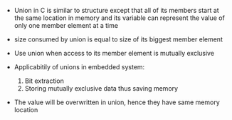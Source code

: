 * Union in C is similar to structure except that all of its members start at the same location in memory and its variable can represent the value of only one member element at a time

* size consumed by union is equal to size of its biggest member element

* Use union when access to its member element is mutually exclusive

* Applicabitily of unions in embedded system:
    1. Bit extraction
    2. Storing mutually exclusive data thus saving memory

* The value will be overwritten in union, hence they have same memory location
